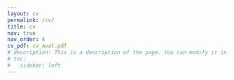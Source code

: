 ```yaml
---
layout: cv
permalink: /cv/
title: cv
nav: true
nav_order: 4
cv_pdf: cv_aval.pdf
# description: This is a description of the page. You can modify it in 'pages/_cv.md'. You can also change or remove the top pdf download button.
# toc:
#   sidebar: left
---
```

